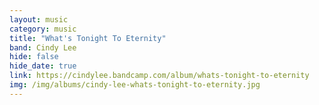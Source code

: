 ```yaml
---
layout: music
category: music
title: "What's Tonight To Eternity"
band: Cindy Lee
hide: false
hide_date: true
link: https://cindylee.bandcamp.com/album/whats-tonight-to-eternity
img: /img/albums/cindy-lee-whats-tonight-to-eternity.jpg
---
```


